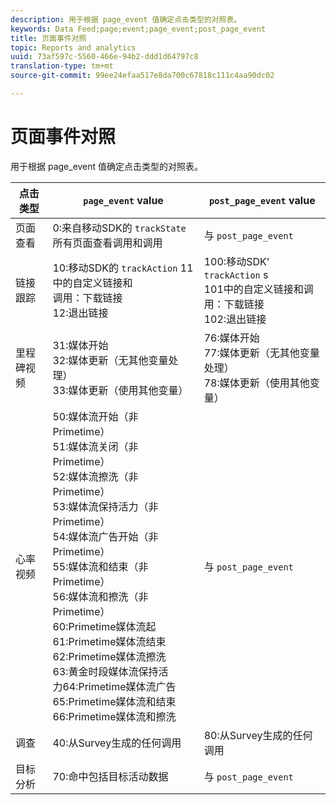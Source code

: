 ```yaml
---
description: 用于根据 page_event 值确定点击类型的对照表。
keywords: Data Feed;page;event;page_event;post_page_event
title: 页面事件对照
topic: Reports and analytics
uuid: 73af597c-5560-466e-94b2-ddd1d64797c8
translation-type: tm+mt
source-git-commit: 99ee24efaa517e8da700c67818c111c4aa90dc02

---
```



# 页面事件对照

用于根据 page_event 值确定点击类型的对照表。

| 点击类型 | `page_event` value | `post_page_event` value |
| --- | --- | --- |
| 页面查看 | 0:来自移动SDK的 `trackState` 所有页面查看调用和调用 | 与 `post_page_event` |
| 链接跟踪 | 10:移动SDK的 `trackAction` 11中的自定义链接和<br>调用：下载链接<br>12:退出链接 | 100:移动SDK' `trackAction` s<br>101中的自定义链接和调用：下载链接<br>102:退出链接 |
| 里程碑视频 | 31:媒体开始<br>32:媒体更新（无其他变量处理）<br>33:媒体更新（使用其他变量） | 76:媒体开始<br>77:媒体更新（无其他变量处理）<br>78:媒体更新（使用其他变量） |
| 心率视频 | 50:媒体流开始（非Primetime）<br>51:媒体流关闭（非Primetime）<br>52:媒体流擦洗（非Primetime）<br>53:媒体流保持活力（非Primetime）<br>54:媒体流广告开始（非Primetime）<br>55:媒体流和结束（非Primetime）<br>56:媒体流和擦洗（非Primetime）<br>60:Primetime媒体流起<br>61:Primetime媒体流结束<br>62:Primetime媒体流擦洗<br>63:黄金时段媒体流保持活<br>力64:Primetime媒体流广告<br>65:Primetime媒体流和结束<br>66:Primetime媒体流和擦洗 | 与 `post_page_event` |
| 调查 | 40:从Survey生成的任何调用 | 80:从Survey生成的任何调用 |
| 目标分析 | 70:命中包括目标活动数据 | 与 `post_page_event` |
